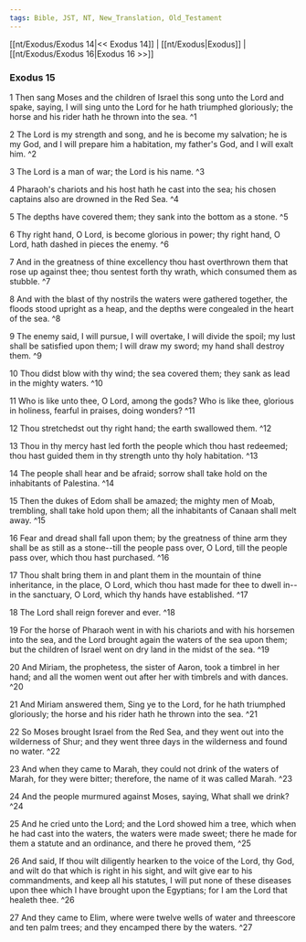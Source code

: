 ```yaml
---
tags: Bible, JST, NT, New_Translation, Old_Testament
---
```


[[nt/Exodus/Exodus 14|<< Exodus 14]] | [[nt/Exodus|Exodus]] | [[nt/Exodus/Exodus 16|Exodus 16 >>]]

### Exodus 15

1 Then sang Moses and the children of Israel this song unto the Lord and spake, saying, I will sing unto the Lord for he hath triumphed gloriously; the horse and his rider hath he thrown into the sea.  ^1

2 The Lord is my strength and song, and he is become my salvation; he is my God, and I will prepare him a habitation, my father\'s God, and I will exalt him.  ^2

3 The Lord is a man of war; the Lord is his name.  ^3

4 Pharaoh\'s chariots and his host hath he cast into the sea; his chosen captains also are drowned in the Red Sea.  ^4

5 The depths have covered them; they sank into the bottom as a stone.  ^5

6 Thy right hand, O Lord, is become glorious in power; thy right hand, O Lord, hath dashed in pieces the enemy.  ^6

7 And in the greatness of thine excellency thou hast overthrown them that rose up against thee; thou sentest forth thy wrath, which consumed them as stubble.  ^7

8 And with the blast of thy nostrils the waters were gathered together, the floods stood upright as a heap, and the depths were congealed in the heart of the sea.  ^8

9 The enemy said, I will pursue, I will overtake, I will divide the spoil; my lust shall be satisfied upon them; I will draw my sword; my hand shall destroy them.  ^9

10 Thou didst blow with thy wind; the sea covered them; they sank as lead in the mighty waters.  ^10

11 Who is like unto thee, O Lord, among the gods? Who is like thee, glorious in holiness, fearful in praises, doing wonders?  ^11

12 Thou stretchedst out thy right hand; the earth swallowed them.  ^12

13 Thou in thy mercy hast led forth the people which thou hast redeemed; thou hast guided them in thy strength unto thy holy habitation.  ^13

14 The people shall hear and be afraid; sorrow shall take hold on the inhabitants of Palestina.  ^14

15 Then the dukes of Edom shall be amazed; the mighty men of Moab, trembling, shall take hold upon them; all the inhabitants of Canaan shall melt away.  ^15

16 Fear and dread shall fall upon them; by the greatness of thine arm they shall be as still as a stone\--till the people pass over, O Lord, till the people pass over, which thou hast purchased.  ^16

17 Thou shalt bring them in and plant them in the mountain of thine inheritance, in the place, O Lord, which thou hast made for thee to dwell in\--in the sanctuary, O Lord, which thy hands have established.  ^17

18 The Lord shall reign forever and ever.  ^18

19 For the horse of Pharaoh went in with his chariots and with his horsemen into the sea, and the Lord brought again the waters of the sea upon them; but the children of Israel went on dry land in the midst of the sea.  ^19

20 And Miriam, the prophetess, the sister of Aaron, took a timbrel in her hand; and all the women went out after her with timbrels and with dances.  ^20

21 And Miriam answered them, Sing ye to the Lord, for he hath triumphed gloriously; the horse and his rider hath he thrown into the sea.  ^21

22 So Moses brought Israel from the Red Sea, and they went out into the wilderness of Shur; and they went three days in the wilderness and found no water.  ^22

23 And when they came to Marah, they could not drink of the waters of Marah, for they were bitter; therefore, the name of it was called Marah.  ^23

24 And the people murmured against Moses, saying, What shall we drink?  ^24

25 And he cried unto the Lord; and the Lord showed him a tree, which when he had cast into the waters, the waters were made sweet; there he made for them a statute and an ordinance, and there he proved them,  ^25

26 And said, If thou wilt diligently hearken to the voice of the Lord, thy God, and wilt do that which is right in his sight, and wilt give ear to his commandments, and keep all his statutes, I will put none of these diseases upon thee which I have brought upon the Egyptians; for I am the Lord that healeth thee.  ^26

27 And they came to Elim, where were twelve wells of water and threescore and ten palm trees; and they encamped there by the waters.  ^27

 
